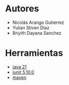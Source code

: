 # Autores

- Nicolás Arango Gutierrez
- Yulian Stiven Diaz
- Briyith Dayana Sanchez

# Herramientas

- [java 21](https://adoptium.net/es)
- [junit 5.10.0](https://mvnrepository.com/artifact/org.junit.jupiter/junit-jupiter-api/5.10.0)
- [maven](https://maven.apache.org)
